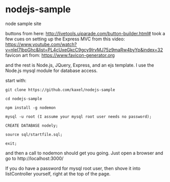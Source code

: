 # nodejs-sample
node sample site

buttons from here: http://livetools.uiparade.com/button-builder.html#
took a few cues on setting up the Express MVC from this video: https://www.youtube.com/watch?v=nleI7IbpGhc&list=PL4cUxeGkcC9gcy9lrvMJ75z9maRw4byYp&index=32
favicon art from: https://www.favicon-generator.org

and the rest is Node.js, JQuery, Express, and an ejs template. I use the Node.js mysql module for database access.

start with:
```
git clone https://github.com/kaxel/nodejs-sample

cd nodejs-sample

npm install -g nodemon

mysql -u root (I assume your mysql root user needs no password);

CREATE DATABASE nodely;

source sql/startfile.sql;

exit;
```

and then a call to nodemon should get you going. Just open a browser and go to http://localhost:3000/

If you do have a password for mysql root user, then shove it into listController yourself, right at the top of the page.
